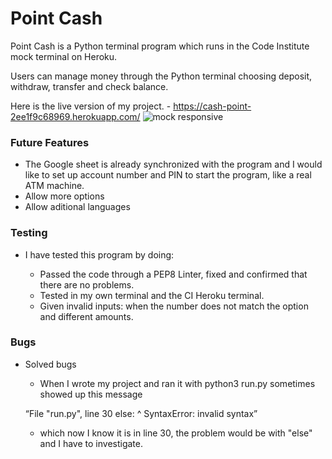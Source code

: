 # Point Cash

Point Cash is a Python terminal program which runs in the Code Institute mock terminal on Heroku.

Users can manage money through the Python terminal choosing deposit, withdraw, transfer and check balance.

Here is the live version of my project. - https://cash-point-2ee1f9c68969.herokuapp.com/
![mock responsive](https://user-images.githubusercontent.com/127660583/254711225-2e2b3b58-0a3d-49d5-96e3-c9391e1961c1.png)



### Future Features

- The Google sheet is already synchronized with the program and I would like to set up account number and PIN to start the program, like a real ATM machine.
- Allow more options
- Allow aditional languages

### Testing

- I have tested this program by doing:

    - Passed the code through a PEP8 Linter, fixed and confirmed that there are no problems.
    - Tested in my own terminal and the CI Heroku terminal.
    - Given invalid inputs: when the number does not match the option and different amounts.

### Bugs

- Solved bugs

    - When I wrote my project and ran it with python3 run.py sometimes showed up this message
    
    “File "run.py", line 30
     else:
     ^
    SyntaxError: invalid syntax”

    - which now I know it is in line 30, the problem would be with "else" and I have to investigate.

    